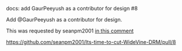 docs: add GaurPeeyush as a contributor for design #8

Add @GaurPeeyush as a contributor for design.

This was requested by seanpm2001 [in this comment](https://github.com/seanpm2001/Its-time-to-cut-WideVine-DRM/issues/7#issuecomment-1001893638)

https://github.com/seanpm2001/Its-time-to-cut-WideVine-DRM/pull/8
